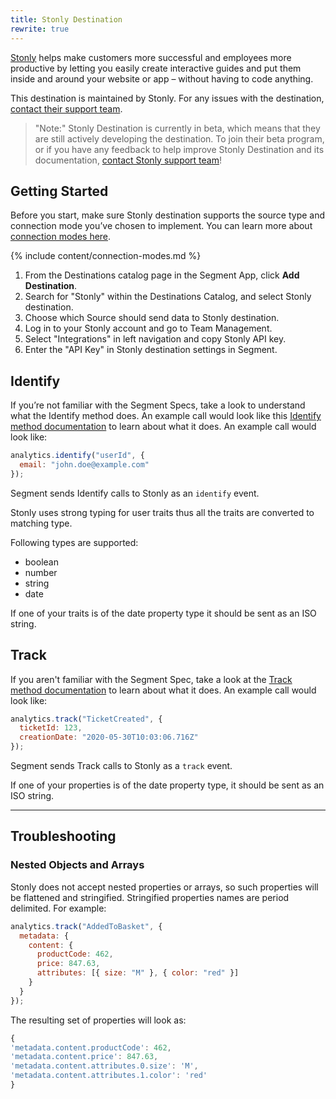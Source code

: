 ```yaml
---
title: Stonly Destination
rewrite: true
---
```


[Stonly](https://stonly.com) helps make customers more successful and employees more productive by letting you easily create interactive guides and put them inside and around your website or app – without having to code anything.

This destination is maintained by Stonly. For any issues with the destination, [contact their support team](mailto:support@stonly.com).

> "Note:"
> Stonly Destination is currently in beta, which means that they are still actively developing the destination. To join their beta program, or if you have any feedback to help improve Stonly Destination and its documentation, [contact Stonly support team](mailto:support@stonly.com)!

## Getting Started

Before you start, make sure Stonly destination supports the source type and connection mode you’ve chosen to implement. You can learn more about [connection modes here](/docs/connections/destinations/#connection-modes).

{% include content/connection-modes.md %}

1. From the Destinations catalog page in the Segment App, click **Add Destination**.
2. Search for "Stonly" within the Destinations Catalog, and select Stonly destination.
3. Choose which Source should send data to Stonly destination.
4. Log in to your Stonly account and go to Team Management.
5. Select "Integrations" in left navigation and copy Stonly API key.
6. Enter the "API Key" in Stonly destination settings in Segment.

## Identify

If you’re not familiar with the Segment Specs, take a look to understand what the Identify method does. An example call would look like this [Identify method documentation](/docs/connections/spec/identify/) to learn about what it does. An example call would look like:

```js
analytics.identify("userId", {
  email: "john.doe@example.com"
});
```

Segment sends Identify calls to Stonly as an `identify` event.

Stonly uses strong typing for user traits thus all the traits are converted to matching type.

Following types are supported:

- boolean
- number
- string
- date

If one of your traits is of the date property type it should be sent as an ISO string.

## Track

If you aren't familiar with the Segment Spec, take a look at the [Track method documentation](/docs/connections/spec/track/) to learn about what it does. An example call would look like:

```js
analytics.track("TicketCreated", {
  ticketId: 123,
  creationDate: "2020-05-30T10:03:06.716Z"
});
```

Segment sends Track calls to Stonly as a `track` event.

If one of your properties is of the date property type, it should be sent as an ISO string.

---

## Troubleshooting

### Nested Objects and Arrays

Stonly does not accept nested properties or arrays, so such properties will be flattened and stringified. Stringified properties names are period delimited. For example:

```js
analytics.track("AddedToBasket", {
  metadata: {
    content: {
      productCode: 462,
      price: 847.63,
      attributes: [{ size: "M" }, { color: "red" }]
    }
  }
});
```

The resulting set of properties will look as:

```js
{
'metadata.content.productCode': 462,
'metadata.content.price': 847.63,
'metadata.content.attributes.0.size': 'M',
'metadata.content.attributes.1.color': 'red'
}
```
